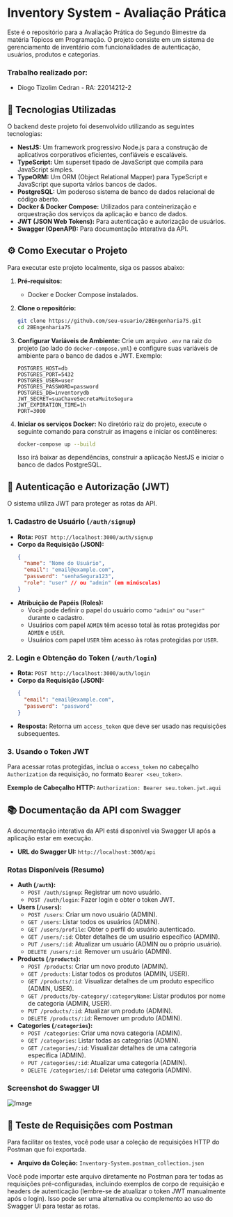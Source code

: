 # Inventory System - Avaliação Prática

Este é o repositório para a Avaliação Prática do Segundo Bimestre da matéria Tópicos em Programação. O projeto consiste em um sistema de gerenciamento de inventário com funcionalidades de autenticação, usuários, produtos e categorias.

### Trabalho realizado por:

- Diogo Tizolim Cedran - RA: 22014212-2

## 🚀 Tecnologias Utilizadas

O backend deste projeto foi desenvolvido utilizando as seguintes tecnologias:

*   **NestJS:** Um framework progressivo Node.js para a construção de aplicativos corporativos eficientes, confiáveis e escaláveis.
*   **TypeScript:** Um superset tipado de JavaScript que compila para JavaScript simples.
*   **TypeORM:** Um ORM (Object Relational Mapper) para TypeScript e JavaScript que suporta vários bancos de dados.
*   **PostgreSQL:** Um poderoso sistema de banco de dados relacional de código aberto.
*   **Docker & Docker Compose:** Utilizados para conteinerização e orquestração dos serviços da aplicação e banco de dados.
*   **JWT (JSON Web Tokens):** Para autenticação e autorização de usuários.
*   **Swagger (OpenAPI):** Para documentação interativa da API.

## ⚙️ Como Executar o Projeto

Para executar este projeto localmente, siga os passos abaixo:

1.  **Pré-requisitos:**
    *   Docker e Docker Compose instalados.

2.  **Clone o repositório:**
    ```bash
    git clone https://github.com/seu-usuario/2BEngenharia7S.git
    cd 2BEngenharia7S
    ```

3.  **Configurar Variáveis de Ambiente:**
    Crie um arquivo `.env` na raiz do projeto (ao lado do `docker-compose.yml`) e configure suas variáveis de ambiente para o banco de dados e JWT. Exemplo:
    ```env
    POSTGRES_HOST=db
    POSTGRES_PORT=5432
    POSTGRES_USER=user
    POSTGRES_PASSWORD=password
    POSTGRES_DB=inventorydb
    JWT_SECRET=suaChaveSecretaMuitoSegura
    JWT_EXPIRATION_TIME=1h
    PORT=3000
    ```

4.  **Iniciar os serviços Docker:**
    No diretório raiz do projeto, execute o seguinte comando para construir as imagens e iniciar os contêineres:
    ```bash
    docker-compose up --build
    ```
    Isso irá baixar as dependências, construir a aplicação NestJS e iniciar o banco de dados PostgreSQL.

## 🔐 Autenticação e Autorização (JWT)

O sistema utiliza JWT para proteger as rotas da API.

### 1. Cadastro de Usuário (`/auth/signup`)

*   **Rota:** `POST http://localhost:3000/auth/signup`
*   **Corpo da Requisição (JSON):**
    ```json
    {
      "name": "Nome do Usuário",
      "email": "email@example.com",
      "password": "senhaSegura123",
      "role": "user" // ou "admin" (em minúsculas)
    }
    ```
*   **Atribuição de Papéis (Roles):**
    *   Você pode definir o papel do usuário como `"admin"` ou `"user"` durante o cadastro.
    *   Usuários com papel `ADMIN` têm acesso total às rotas protegidas por `ADMIN` e `USER`.
    *   Usuários com papel `USER` têm acesso às rotas protegidas por `USER`.

### 2. Login e Obtenção do Token (`/auth/login`)

*   **Rota:** `POST http://localhost:3000/auth/login`
*   **Corpo da Requisição (JSON):**
    ```json
    {
      "email": "email@example.com",
      "password": "password"
    }
    ```
*   **Resposta:** Retorna um `access_token` que deve ser usado nas requisições subsequentes.

### 3. Usando o Token JWT

Para acessar rotas protegidas, inclua o `access_token` no cabeçalho `Authorization` da requisição, no formato `Bearer <seu_token>`.

**Exemplo de Cabeçalho HTTP:**
`Authorization: Bearer seu.token.jwt.aqui`

## 📚 Documentação da API com Swagger

A documentação interativa da API está disponível via Swagger UI após a aplicação estar em execução.

*   **URL do Swagger UI:** `http://localhost:3000/api`

### Rotas Disponíveis (Resumo)

*   **Auth (`/auth`):**
    *   `POST /auth/signup`: Registrar um novo usuário.
    *   `POST /auth/login`: Fazer login e obter o token JWT.
*   **Users (`/users`):**
    *   `POST /users`: Criar um novo usuário (ADMIN).
    *   `GET /users`: Listar todos os usuários (ADMIN).
    *   `GET /users/profile`: Obter o perfil do usuário autenticado.
    *   `GET /users/:id`: Obter detalhes de um usuário específico (ADMIN).
    *   `PUT /users/:id`: Atualizar um usuário (ADMIN ou o próprio usuário).
    *   `DELETE /users/:id`: Remover um usuário (ADMIN).
*   **Products (`/products`):**
    *   `POST /products`: Criar um novo produto (ADMIN).
    *   `GET /products`: Listar todos os produtos (ADMIN, USER).
    *   `GET /products/:id`: Visualizar detalhes de um produto específico (ADMIN, USER).
    *   `GET /products/by-category/:categoryName`: Listar produtos por nome de categoria (ADMIN, USER).
    *   `PUT /products/:id`: Atualizar um produto (ADMIN).
    *   `DELETE /products/:id`: Remover um produto (ADMIN).
*   **Categories (`/categories`):**
    *   `POST /categories`: Criar uma nova categoria (ADMIN).
    *   `GET /categories`: Listar todas as categorias (ADMIN).
    *   `GET /categories/:id`: Visualizar detalhes de uma categoria específica (ADMIN).
    *   `PUT /categories/:id`: Atualizar uma categoria (ADMIN).
    *   `DELETE /categories/:id`: Deletar uma categoria (ADMIN).

### Screenshot do Swagger UI
![Image](https://github.com/user-attachments/assets/9d67b721-3f5f-4771-b070-e197148720b6)

## 🧪 Teste de Requisições com Postman

Para facilitar os testes, você pode usar a coleção de requisições HTTP do Postman que foi exportada.

*   **Arquivo da Coleção:** `Inventory-System.postman_collection.json`

Você pode importar este arquivo diretamente no Postman para ter todas as requisições pré-configuradas, incluindo exemplos de corpo de requisição e headers de autenticação (lembre-se de atualizar o token JWT manualmente após o login). Isso pode ser uma alternativa ou complemento ao uso do Swagger UI para testar as rotas.

